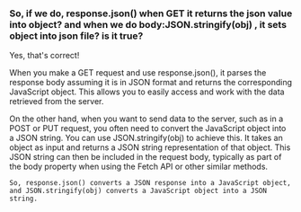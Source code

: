 ### So, if we do, response.json() when GET it returns the json value into object? and when we do body:JSON.stringify(obj) , it sets object into json file? is it true?

Yes, that's correct!

When you make a GET request and use response.json(), it parses the response body assuming it is in JSON format and returns the corresponding JavaScript object. This allows you to easily access and work with the data retrieved from the server.

On the other hand, when you want to send data to the server, such as in a POST or PUT request, you often need to convert the JavaScript object into a JSON string. You can use JSON.stringify(obj) to achieve this. It takes an object as input and returns a JSON string representation of that object. This JSON string can then be included in the request body, typically as part of the body property when using the Fetch API or other similar methods.

`So, response.json() converts a JSON response into a JavaScript object, and JSON.stringify(obj) converts a JavaScript object into a JSON string.`